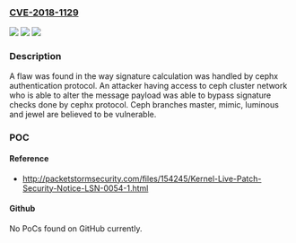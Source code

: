 ### [CVE-2018-1129](https://cve.mitre.org/cgi-bin/cvename.cgi?name=CVE-2018-1129)
![](https://img.shields.io/static/v1?label=Product&message=ceph&color=blue)
![](https://img.shields.io/static/v1?label=Version&message=n%2Fa&color=blue)
![](https://img.shields.io/static/v1?label=Vulnerability&message=CWE-284&color=brighgreen)

### Description

A flaw was found in the way signature calculation was handled by cephx authentication protocol. An attacker having access to ceph cluster network who is able to alter the message payload was able to bypass signature checks done by cephx protocol. Ceph branches master, mimic, luminous and jewel are believed to be vulnerable.

### POC

#### Reference
- http://packetstormsecurity.com/files/154245/Kernel-Live-Patch-Security-Notice-LSN-0054-1.html

#### Github
No PoCs found on GitHub currently.


